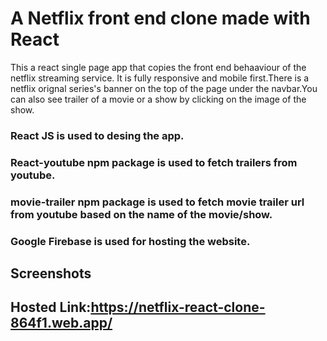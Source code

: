 # A Netflix front end clone made with React

This a react single page app that copies the front end behaaviour of the netflix streaming service. It is fully responsive and mobile first.There is a netflix orignal series's banner on the top of the page under the navbar.You can also see trailer of a movie or a show by clicking on the image of the show.

### React JS is used to desing the app.
### React-youtube npm package is used to fetch trailers from youtube.
### movie-trailer npm package is used to fetch movie trailer url from youtube based on the name of the movie/show.
### Google Firebase is used for hosting the website.

## Screenshots


## Hosted Link:https://netflix-react-clone-864f1.web.app/

